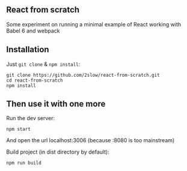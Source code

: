 ## React from scratch

Some experiment on running a minimal example of React working with Babel 6 and webpack

## Installation

Just `git clone` & `npm install`:

```
git clone https://github.com/2slow/react-from-scratch.git
cd react-from-scratch
npm install
```

## Then use it with one more

Run the dev server:

```
npm start
```

And open the url localhost:3006 (because :8080 is too mainstream)


Build project (in dist directory by default): 

```
npm run build
```